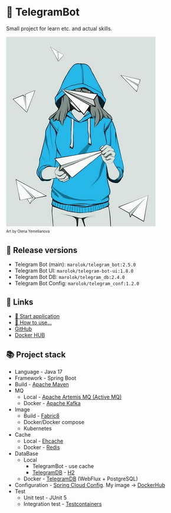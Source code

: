 # 🤖 TelegramBot
Small project for learn etc. and actual skills.

<img alt="Art by Olena Yemelianova" height="512" src="./TBotWorker/src/main/resources/img/telegram.jpg"/></br><sup><sub>Art by Olena Yemelianova</sub></sup>

## 💫 Release versions
* Telegram Bot (main): `marolok/telegram_bot:2.5.0`
* Telegram Bot UI: `marolok/telegram-bot-ui:1.8.0`
* Telegram Bot DB: `marolok/telegram_db:2.4.0`
* Telegram Bot Config: `marolok/telegram_conf:1.2.0`

## 🔗 Links
* [🚀 Start application ](./doc/StartApp.md)
* [💾 How to use...](./doc/HowWork.md)
* [GitHub](https://github.com/PavelBocharov/TelegramBot)
* [Docker HUB](https://hub.docker.com/repositories/marolok)

## 📚 Project stack
- Language - Java 17
- Framework - Spring Boot
- Build - [Apache Maven](https://maven.apache.org/)
- MQ
  - Local - [Apache Artemis MQ (Active MQ)](https://activemq.apache.org/components/artemis/)
  - Docker - [Apache Kafka](https://kafka.apache.org/)
- Image
  - Build - [Fabric8](https://dmp.fabric8.io/)
  - Docker/Docker compose
  - Kubernetes
- Cache
  - Local - [Ehcache](https://www.ehcache.org/)
  - Docker - [Redis](https://redis.io/)
- DataBase
  - Local
    - TelegramBot - use cache
    - [TelegramDB](https://github.com/PavelBocharov/TelegramDB) - [H2](https://www.h2database.com/html/main.html)
  - Docker - [TelegramDB](https://github.com/PavelBocharov/TelegramDB) (WebFlux + PostgreSQL)
- Configuration - [Spring Cloud Config](https://docs.spring.io/spring-cloud-config/docs/current/reference/html/). My image -> [DockerHub](https://hub.docker.com/repository/docker/marolok/telegram_conf/general)
- Test
  - Unit test - JUnit 5
  - Integration test - [Testcontainers](https://www.testcontainers.org/)

